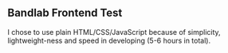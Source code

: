 ## Bandlab Frontend Test

I chose to use plain HTML/CSS/JavaScript because of simplicity, lightweight-ness and speed in developing (5-6 hours in total).

